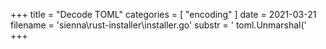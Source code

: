 +++
title = "Decode TOML"
categories = [ "encoding" ]
date = 2021-03-21
filename = 'sienna\rust-installer\installer.go'
substr = ' toml.Unmarshal('
+++
